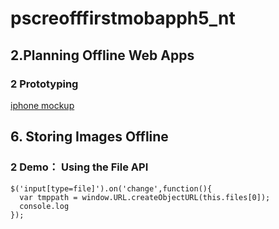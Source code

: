 # pscreofffirstmobapph5_nt

## 2.Planning Offline Web Apps
### 2 Prototyping
[iphone mockup](http://iphonemockup.lkmc.ch/)



## 6. Storing Images Offline
### 2 Demo： Using the File API
```
$('input[type=file]').on('change',function(){
  var tmppath = window.URL.createObjectURL(this.files[0]);
  console.log
});
```
